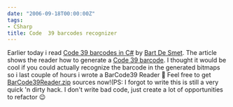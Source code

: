 ```yaml
---
date: "2006-09-18T00:00:00Z"
tags:
- CSharp
title: Code  39 barcodes recognizer
---
```

Earlier today i read [Code 39 barcodes in C#](http://community.bartdesmet.net/blogs/bart/archive/2006/09/18/4432.aspx) by [Bart De Smet](http://community.bartdesmet.net/blogs/bart/default.aspx). The article shows the reader how to generate a [Code 39 barcode](http://en.wikipedia.org/wiki/Code_39). I thought it would be cool if you could actually recognize the barcode in the generated bitmaps so i last couple of hours i wrote a BarCode39 Reader 🙂 Feel free to get [BarCode39Reader.zip](http://www.timvw.be/wp-content/code/csharp/BarCode39Reader.zip) sources now!(PS: I forgot to write this is still a very quick 'n dirty hack. I don't write bad code, just create a lot of opportunities to refactor 😉
